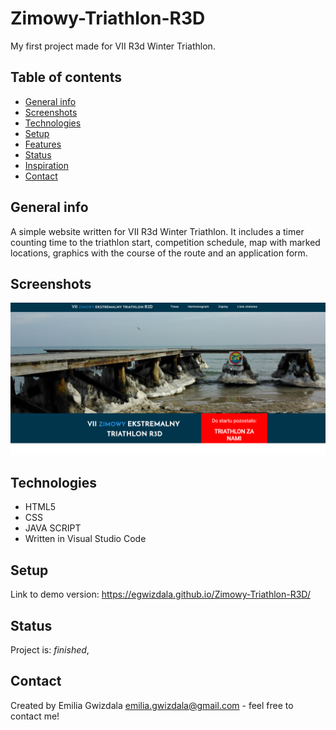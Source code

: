 # Zimowy-Triathlon-R3D
My first project made for VII R3d Winter Triathlon.

## Table of contents
* [General info](#general-info)
* [Screenshots](#screenshots)
* [Technologies](#technologies)
* [Setup](#setup)
* [Features](#features)
* [Status](#status)
* [Inspiration](#inspiration)
* [Contact](#contact)

## General info
A simple website written for VII R3d Winter Triathlon. It includes a timer counting time to the triathlon start, competition schedule, map with marked locations, graphics with the course of the route and an application form. 

## Screenshots
![Triathlon_R3D](./img/Triathlon_R3D.png)

## Technologies
* HTML5
* CSS
* JAVA SCRIPT
* Written in Visual Studio Code

## Setup
Link to demo version: https://egwizdala.github.io/Zimowy-Triathlon-R3D/

## Status
Project is: _finished_,

## Contact
Created by Emilia Gwizdala emilia.gwizdala@gmail.com - feel free to contact me!
